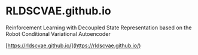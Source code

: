 # RLDSCVAE.github.io
Reinforcement Learning with Decoupled State Representation based on the Robot Conditional Variational Autoencoder

[https://rldscvae.github.io/](https://rldscvae.github.io/)

